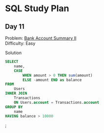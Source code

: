 # SQL Study Plan

## Day 11
 
Problem: [Bank Account Summary II](https://leetcode.com/problems/bank-account-summary-ii/)   
Difficulty: Easy

Solution
```SQL
SELECT 
    name, 
    CASE 
        WHEN amount > 0 THEN sum(amount) 
        ELSE -amount END as balance
FROM 
    Users 
INNER JOIN 
    Transactions 
    ON Users.account = Transactions.account
GROUP BY 
    name
HAVING balance > 10000
```
;